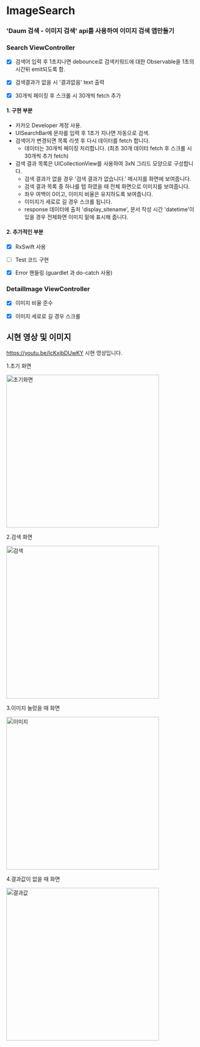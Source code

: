 # ImageSearch


### 'Daum 검색 - 이미지 검색' api를 사용하여 이미지 검색 앱만들기

### Search ViewController 
- [x] 검색어 입력 후 1초지나면 debounce로 검색키워드에 대한 Observable을 1초의 시간뒤 emit되도록 함.
- [x] 검색결과가 없을 시 '결과없음' text 출력 
- [x] 30개씩 페이징 후 스크롤 시 30개씩 fetch 추가


#### 1. 구현 부분
* 카카오 Developer 계정 사용.
* UISearchBar에 문자를 입력 후 1초가 지나면 자동으로 검색.
* 검색어가 변경되면 목록 리셋 후 다시 데이터를 fetch 합니다.
  - 데이터는 30개씩 페이징 처리합니다. (최초 30개 데이터 fetch 후 스크롤 시 30개씩 추가 fetch)
* 검색 결과 목록은 UICollectionView를 사용하여 3xN 그리드 모양으로 구성합니다.
  - 검색 결과가 없을 경우 '검색 결과가 없습니다.' 메시지를 화면에 보여줍니다.
  - 검색 결과 목록 중 하나를 탭 하였을 때 전체 화면으로 이미지를 보여줍니다. 
  - 좌우 여백이 0이고, 이미지 비율은 유지하도록 보여줍니다.
  - 이미지가 세로로 길 경우 스크롤 됩니다.
  - response 데이터에 출처 'display_sitename', 문서 작성 시간 'datetime'이 있을 경우 전체화면 이미지 밑에 표시해 줍니다.


#### 2. 추가적인 부분
- [x] RxSwift 사용
- [ ] Test 코드 구현
- [x] Error 핸들링 (guardlet 과 do-catch 사용)




### DetailImage ViewController
- [x] 이미지 비율 준수
- [x] 이미지 세로로 길 경우 스크롤



## 시현 영상 및 이미지

https://youtu.be/IcKxjbDUwKY 시현 영상입니다.


1.초기 화면




<img width="400" alt="초기화면" src="https://user-images.githubusercontent.com/37135479/108620367-24a64380-746f-11eb-90d6-ac85ee3a6a92.png">







2.검색 화면




<img width="400" alt="검색" src="https://user-images.githubusercontent.com/37135479/108620369-2839ca80-746f-11eb-974a-5e630ef441a9.png">







3.이미지 눌렀을 때 화면



<img width="400" alt="이미지" src="https://user-images.githubusercontent.com/37135479/108620374-2b34bb00-746f-11eb-9acc-fd3b77e12f79.png">







4.결과값이 없을 때 화면



<img width="400" alt="결과값" src="https://user-images.githubusercontent.com/37135479/108620379-2e2fab80-746f-11eb-84ec-fe8f2f8d0b77.png">
